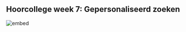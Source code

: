 ## Hoorcollege week 7: Gepersonaliseerd zoeken
![embed](https://player.vimeo.com/video/336321152?byline=0&portrait=0)
